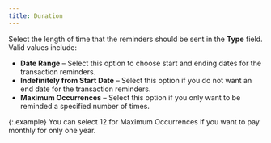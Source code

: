 ```yaml
---
title: Duration
---
```



Select the length of time that the reminders should be sent  in the **Type** field. Valid values  include:

- **Date 
 Range** – Select this option to choose start and ending dates for  the transaction reminders.
- **Indefinitely 
 from Start Date** – Select this option if you do not want an end  date for the transaction reminders.
- **Maximum 
 Occurrences** – Select this option if you only want to be reminded  a specified number of times.



{:.example}
You can select 12 for Maximum Occurrences  if you want to pay monthly for only one year.
